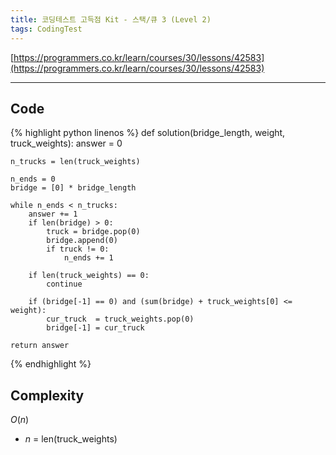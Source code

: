 ```yaml
---
title: 코딩테스트 고득점 Kit - 스택/큐 3 (Level 2)
tags: CodingTest
---
```



[https://programmers.co.kr/learn/courses/30/lessons/42583](https://programmers.co.kr/learn/courses/30/lessons/42583)

<!--more-->

---

## Code
{% highlight python linenos %}
def solution(bridge_length, weight, truck_weights):
    answer = 0

    n_trucks = len(truck_weights)

    n_ends = 0
    bridge = [0] * bridge_length

    while n_ends < n_trucks:
        answer += 1
        if len(bridge) > 0:
            truck = bridge.pop(0)
            bridge.append(0)
            if truck != 0:
                n_ends += 1

        if len(truck_weights) == 0:
            continue

        if (bridge[-1] == 0) and (sum(bridge) + truck_weights[0] <= weight):
            cur_truck  = truck_weights.pop(0)
            bridge[-1] = cur_truck

    return answer
{% endhighlight %}


## Complexity
$O(n)$

- $n$ = len(truck_weights)
